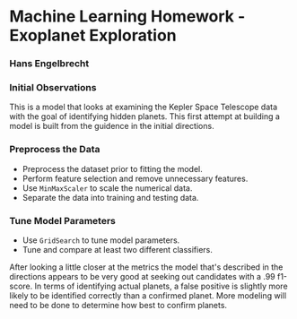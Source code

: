 # Machine Learning Homework - Exoplanet Exploration 
### Hans Engelbrecht

### Initial Observations

This is a model that looks at examining the Kepler Space Telescope data with the goal of identifying hidden planets. This first attempt at building a model is built from the guidence in the initial directions. 

### Preprocess the Data

* Preprocess the dataset prior to fitting the model.
* Perform feature selection and remove unnecessary features.
* Use `MinMaxScaler` to scale the numerical data.
* Separate the data into training and testing data.

### Tune Model Parameters

* Use `GridSearch` to tune model parameters.
* Tune and compare at least two different classifiers.

After looking a little closer at the metrics the model that's described in the directions appears to be very good at seeking out candidates with a .99 f1-score. In terms of identifying actual planets, a false positive is slightly more likely to be identified correctly than a confirmed planet. More modeling will need to be done to determine how best to confirm planets. 